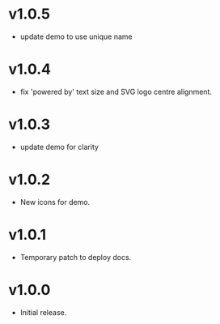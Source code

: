 v1.0.5
==================
* update demo to use unique name

v1.0.4
==================
* fix 'powered by' text size and SVG logo centre alignment.

v1.0.3
==================
* update demo for clarity

v1.0.2
==================
* New icons for demo.

v1.0.1
==================
* Temporary patch to deploy docs.

v1.0.0
==================
* Initial release.
